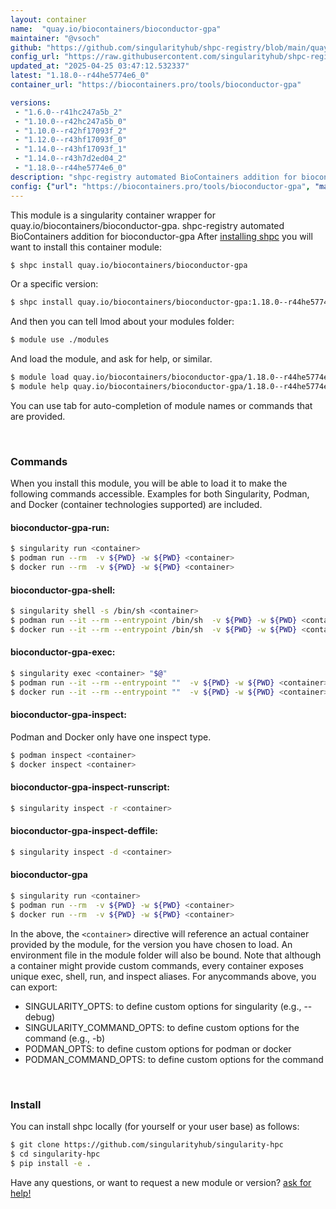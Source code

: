 ```yaml
---
layout: container
name:  "quay.io/biocontainers/bioconductor-gpa"
maintainer: "@vsoch"
github: "https://github.com/singularityhub/shpc-registry/blob/main/quay.io/biocontainers/bioconductor-gpa/container.yaml"
config_url: "https://raw.githubusercontent.com/singularityhub/shpc-registry/main/quay.io/biocontainers/bioconductor-gpa/container.yaml"
updated_at: "2025-04-25 03:47:12.532337"
latest: "1.18.0--r44he5774e6_0"
container_url: "https://biocontainers.pro/tools/bioconductor-gpa"

versions:
 - "1.6.0--r41hc247a5b_2"
 - "1.10.0--r42hc247a5b_0"
 - "1.10.0--r42hf17093f_2"
 - "1.12.0--r43hf17093f_0"
 - "1.14.0--r43hf17093f_1"
 - "1.14.0--r43h7d2ed04_2"
 - "1.18.0--r44he5774e6_0"
description: "shpc-registry automated BioContainers addition for bioconductor-gpa"
config: {"url": "https://biocontainers.pro/tools/bioconductor-gpa", "maintainer": "@vsoch", "description": "shpc-registry automated BioContainers addition for bioconductor-gpa", "latest": {"1.18.0--r44he5774e6_0": "sha256:44941fab03d4f582fa02a066ad73d185ad7ca84790183de8c0273d6d8084b033"}, "tags": {"1.6.0--r41hc247a5b_2": "sha256:cdd5031f63d7af6a1b60f12cc20973fe2f197f7777dbca669f3e669f28a59c8a", "1.10.0--r42hc247a5b_0": "sha256:fea64c512c3b1f5ac309ab0fd9244c7e9d9295a4233fd9515d183aa382fed242", "1.10.0--r42hf17093f_2": "sha256:9ba9a4c03d8eaa6dd5e54a284c8dd1a62bd5b212aa7ab8a671b67e10e1afd9d3", "1.12.0--r43hf17093f_0": "sha256:01b7c82f1b8e12c1c87cf431863d74d57c3794c87abd9f3ac41c2392151cedaa", "1.14.0--r43hf17093f_1": "sha256:54dad9ff2cde5ab4920dbb5e3f286003712e3038d9c7efe74bbf31eb191671d4", "1.14.0--r43h7d2ed04_2": "sha256:73cd4438167eaa3e644611dc937f4e9723145587aec60f3bf0a54f64c9004de2", "1.18.0--r44he5774e6_0": "sha256:44941fab03d4f582fa02a066ad73d185ad7ca84790183de8c0273d6d8084b033"}, "docker": "quay.io/biocontainers/bioconductor-gpa"}
---
```


This module is a singularity container wrapper for quay.io/biocontainers/bioconductor-gpa.
shpc-registry automated BioContainers addition for bioconductor-gpa
After [installing shpc](#install) you will want to install this container module:


```bash
$ shpc install quay.io/biocontainers/bioconductor-gpa
```

Or a specific version:

```bash
$ shpc install quay.io/biocontainers/bioconductor-gpa:1.18.0--r44he5774e6_0
```

And then you can tell lmod about your modules folder:

```bash
$ module use ./modules
```

And load the module, and ask for help, or similar.

```bash
$ module load quay.io/biocontainers/bioconductor-gpa/1.18.0--r44he5774e6_0
$ module help quay.io/biocontainers/bioconductor-gpa/1.18.0--r44he5774e6_0
```

You can use tab for auto-completion of module names or commands that are provided.

<br>

### Commands

When you install this module, you will be able to load it to make the following commands accessible.
Examples for both Singularity, Podman, and Docker (container technologies supported) are included.

#### bioconductor-gpa-run:

```bash
$ singularity run <container>
$ podman run --rm  -v ${PWD} -w ${PWD} <container>
$ docker run --rm  -v ${PWD} -w ${PWD} <container>
```

#### bioconductor-gpa-shell:

```bash
$ singularity shell -s /bin/sh <container>
$ podman run --it --rm --entrypoint /bin/sh  -v ${PWD} -w ${PWD} <container>
$ docker run --it --rm --entrypoint /bin/sh  -v ${PWD} -w ${PWD} <container>
```

#### bioconductor-gpa-exec:

```bash
$ singularity exec <container> "$@"
$ podman run --it --rm --entrypoint ""  -v ${PWD} -w ${PWD} <container> "$@"
$ docker run --it --rm --entrypoint ""  -v ${PWD} -w ${PWD} <container> "$@"
```

#### bioconductor-gpa-inspect:

Podman and Docker only have one inspect type.

```bash
$ podman inspect <container>
$ docker inspect <container>
```

#### bioconductor-gpa-inspect-runscript:

```bash
$ singularity inspect -r <container>
```

#### bioconductor-gpa-inspect-deffile:

```bash
$ singularity inspect -d <container>
```



#### bioconductor-gpa

```bash
$ singularity run <container>
$ podman run --rm  -v ${PWD} -w ${PWD} <container>
$ docker run --rm  -v ${PWD} -w ${PWD} <container>
```


In the above, the `<container>` directive will reference an actual container provided
by the module, for the version you have chosen to load. An environment file in the
module folder will also be bound. Note that although a container
might provide custom commands, every container exposes unique exec, shell, run, and
inspect aliases. For anycommands above, you can export:

 - SINGULARITY_OPTS: to define custom options for singularity (e.g., --debug)
 - SINGULARITY_COMMAND_OPTS: to define custom options for the command (e.g., -b)
 - PODMAN_OPTS: to define custom options for podman or docker
 - PODMAN_COMMAND_OPTS: to define custom options for the command

<br>

### Install

You can install shpc locally (for yourself or your user base) as follows:

```bash
$ git clone https://github.com/singularityhub/singularity-hpc
$ cd singularity-hpc
$ pip install -e .
```

Have any questions, or want to request a new module or version? [ask for help!](https://github.com/singularityhub/singularity-hpc/issues)